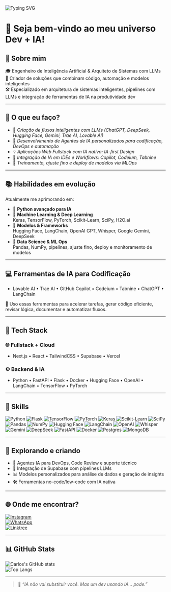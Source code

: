 <!-- Banner animado -->
<img src="https://readme-typing-svg.herokuapp.com?font=Fira+Code&size=22&pause=1000&color=00FACC&center=true&vCenter=true&width=600&lines=AI+Engineer+%7C+Dev+Productivity+via+LLMs+%7C+Fullstack+Developer+%7C+Open+Source+Lover" alt="Typing SVG" />

# 👋 Seja bem-vindo ao meu universo Dev + IA!

## 🧠 Sobre mim

🎓 Engenheiro de Inteligência Artificial & Arquiteto de Sistemas com LLMs  
🚀 Criador de soluções que combinam código, automação e modelos inteligentes  
🛠️ Especializado em arquitetura de sistemas inteligentes, pipelines com LLMs e integração de ferramentas de IA na produtividade dev

---

## 🚀 O que eu faço?

- 🔧 *Criação de fluxos inteligentes com LLMs (ChatGPT, DeepSeek, Hugging Face, Gemini, Trae AI, Lovable AI)*
- 🤖 *Desenvolvimento de Agentes de IA personalizados para codificação, DevOps e automação*
- 💡 *Aplicações Web Fullstack com IA nativa: IA-first Design*
- 🧩 *Integração de IA em IDEs e Workflows: Copilot, Codeium, Tabnine*
- 🧠 *Treinamento, ajuste fino e deploy de modelos via MLOps*

---

## 📚 Habilidades em evolução

Atualmente me aprimorando em:

- 🐍 **Python avançado para IA**
- 🔬 **Machine Learning & Deep Learning**  
  Keras, TensorFlow, PyTorch, Scikit-Learn, SciPy, H2O.ai
- 🤗 **Modelos & Frameworks**  
  Hugging Face, LangChain, OpenAI GPT, Whisper, Google Gemini, DeepSeek
- 🧩 **Data Science & ML Ops**  
  Pandas, NumPy, pipelines, ajuste fino, deploy e monitoramento de modelos

---

## 💻 Ferramentas de IA para Codificação

- Lovable AI • Trae AI • GitHub Copilot • Codeium • Tabnine • ChatGPT • LangChain

🧠 Uso essas ferramentas para acelerar tarefas, gerar código eficiente, revisar lógica, documentar e automatizar fluxos.

---

## 🔧 Tech Stack

### 🌐 Fullstack + Cloud

- Next.js • React • TailwindCSS • Supabase • Vercel

### ⚙️ Backend & IA

- Python • FastAPI • Flask • Docker • Hugging Face • OpenAI • LangChain • TensorFlow • PyTorch

---

## 🧠 Skills

![Python](https://img.shields.io/badge/Python-3776AB?style=for-the-badge&logo=python&logoColor=white)
![Flask](https://img.shields.io/badge/flask-%23000.svg?style=for-the-badge&logo=flask&logoColor=white)
![TensorFlow](https://img.shields.io/badge/TensorFlow-FF6F00?style=for-the-badge&logo=tensorflow&logoColor=white)
![PyTorch](https://img.shields.io/badge/PyTorch-EE4C2C?style=for-the-badge&logo=pytorch&logoColor=white)
![Keras](https://img.shields.io/badge/Keras-D00000?style=for-the-badge&logo=keras&logoColor=white)
![Scikit-Learn](https://img.shields.io/badge/Scikit--Learn-F7931E?style=for-the-badge&logo=scikit-learn&logoColor=white)
![SciPy](https://img.shields.io/badge/SciPy-8CAAE6?style=for-the-badge&logo=scipy&logoColor=white)
![Pandas](https://img.shields.io/badge/Pandas-150458?style=for-the-badge&logo=pandas&logoColor=white)
![NumPy](https://img.shields.io/badge/NumPy-013243?style=for-the-badge&logo=numpy&logoColor=white)
![Hugging Face](https://img.shields.io/badge/HuggingFace-F9A03C?style=for-the-badge&logo=huggingface&logoColor=white)
![LangChain](https://img.shields.io/badge/LangChain-000000?style=for-the-badge&logo=mariadb&logoColor=white)
![OpenAI](https://img.shields.io/badge/OpenAI-412991?style=for-the-badge&logo=openai&logoColor=white)
![Whisper](https://img.shields.io/badge/Whisper-4AE1C1?style=for-the-badge&logo=whisper&logoColor=black)
![Gemini](https://img.shields.io/badge/Gemini-4285F4?style=for-the-badge&logo=google&logoColor=white)
![DeepSeek](https://img.shields.io/badge/DeepSeek-A020F0?style=for-the-badge&logoColor=white)
![FastAPI](https://img.shields.io/badge/FastAPI-009688?style=for-the-badge&logo=fastapi&logoColor=white)
![Docker](https://img.shields.io/badge/Docker-2496ED?style=for-the-badge&logo=docker&logoColor=white)
![Postgres](https://img.shields.io/badge/postgres-%23316192.svg?style=for-the-badge&logo=postgresql&logoColor=white)
![MongoDB](https://img.shields.io/badge/MongoDB-%234ea94b.svg?style=for-the-badge&logo=mongodb&logoColor=white)

---

## 🧪 Explorando e criando

- 🤖 Agentes IA para DevOps, Code Review e suporte técnico
- 🔗 Integração de Supabase com pipelines LLMs
- 📊 Modelos personalizados para análise de dados e geração de insights
- 🛠️ Ferramentas no-code/low-code com IA nativa

---

## 🌐 Onde me encontrar?

[![Instagram](https://img.shields.io/badge/@seu_usuario-E4405F?style=for-the-badge&logo=instagram&logoColor=white)](https://www.instagram.com/seu-usuario)  
[![WhatsApp](https://img.shields.io/badge/Chamar_no_WhatsApp-25D366?style=for-the-badge&logo=whatsapp&logoColor=white)](https://call.whatsapp.com/voice/+5527999990362)  
[![Linktree](https://img.shields.io/badge/Meus_Links-39E09B?style=for-the-badge&logo=linktree&logoColor=white)](https://linktr.ee/devnautcoder)

---

## 📊 GitHub Stats

![Carlos's GitHub stats](https://github-readme-stats.vercel.app/api?username=devnaut-coder&show_icons=true&theme=tokyonight)  
![Top Langs](https://github-readme-stats.vercel.app/api/top-langs/?username=devnaut-coder&layout=compact&theme=tokyonight)

---

> 🧩 *“IA não vai substituir você. Mas um dev usando IA... pode.”*
